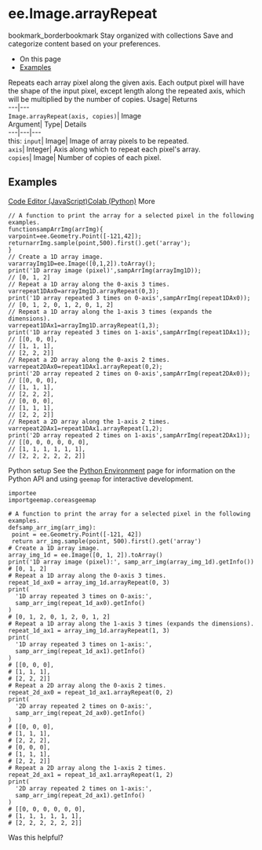  
#  ee.Image.arrayRepeat 
bookmark_borderbookmark Stay organized with collections  Save and categorize content based on your preferences.
  * On this page
  * [Examples](https://developers.google.com/earth-engine/apidocs/ee-image-arrayrepeat#examples)


Repeats each array pixel along the given axis. Each output pixel will have the shape of the input pixel, except length along the repeated axis, which will be multiplied by the number of copies. 
Usage| Returns  
---|---  
`Image.arrayRepeat(axis, copies)`| Image  
Argument| Type| Details  
---|---|---  
this: `input`| Image| Image of array pixels to be repeated.  
`axis`| Integer| Axis along which to repeat each pixel's array.  
`copies`| Image| Number of copies of each pixel.  
## Examples
[Code Editor (JavaScript)](https://developers.google.com/earth-engine/apidocs/ee-image-arrayrepeat#code-editor-javascript-sample)[Colab (Python)](https://developers.google.com/earth-engine/apidocs/ee-image-arrayrepeat#colab-python-sample) More
```
// A function to print the array for a selected pixel in the following examples.
functionsampArrImg(arrImg){
varpoint=ee.Geometry.Point([-121,42]);
returnarrImg.sample(point,500).first().get('array');
}
// Create a 1D array image.
vararrayImg1D=ee.Image([0,1,2]).toArray();
print('1D array image (pixel)',sampArrImg(arrayImg1D));
// [0, 1, 2]
// Repeat a 1D array along the 0-axis 3 times.
varrepeat1DAx0=arrayImg1D.arrayRepeat(0,3);
print('1D array repeated 3 times on 0-axis',sampArrImg(repeat1DAx0));
// [0, 1, 2, 0, 1, 2, 0, 1, 2]
// Repeat a 1D array along the 1-axis 3 times (expands the dimensions).
varrepeat1DAx1=arrayImg1D.arrayRepeat(1,3);
print('1D array repeated 3 times on 1-axis',sampArrImg(repeat1DAx1));
// [[0, 0, 0],
// [1, 1, 1],
// [2, 2, 2]]
// Repeat a 2D array along the 0-axis 2 times.
varrepeat2DAx0=repeat1DAx1.arrayRepeat(0,2);
print('2D array repeated 2 times on 0-axis',sampArrImg(repeat2DAx0));
// [[0, 0, 0],
// [1, 1, 1],
// [2, 2, 2],
// [0, 0, 0],
// [1, 1, 1],
// [2, 2, 2]]
// Repeat a 2D array along the 1-axis 2 times.
varrepeat2DAx1=repeat1DAx1.arrayRepeat(1,2);
print('2D array repeated 2 times on 1-axis',sampArrImg(repeat2DAx1));
// [[0, 0, 0, 0, 0, 0],
// [1, 1, 1, 1, 1, 1],
// [2, 2, 2, 2, 2, 2]]
```
Python setup
See the [ Python Environment](https://developers.google.com/earth-engine/guides/python_install) page for information on the Python API and using `geemap` for interactive development.
```
importee
importgeemap.coreasgeemap
```
```
# A function to print the array for a selected pixel in the following examples.
defsamp_arr_img(arr_img):
 point = ee.Geometry.Point([-121, 42])
 return arr_img.sample(point, 500).first().get('array')
# Create a 1D array image.
array_img_1d = ee.Image([0, 1, 2]).toArray()
print('1D array image (pixel):', samp_arr_img(array_img_1d).getInfo())
# [0, 1, 2]
# Repeat a 1D array along the 0-axis 3 times.
repeat_1d_ax0 = array_img_1d.arrayRepeat(0, 3)
print(
  '1D array repeated 3 times on 0-axis:',
  samp_arr_img(repeat_1d_ax0).getInfo()
)
# [0, 1, 2, 0, 1, 2, 0, 1, 2]
# Repeat a 1D array along the 1-axis 3 times (expands the dimensions).
repeat_1d_ax1 = array_img_1d.arrayRepeat(1, 3)
print(
  '1D array repeated 3 times on 1-axis:',
  samp_arr_img(repeat_1d_ax1).getInfo()
)
# [[0, 0, 0],
# [1, 1, 1],
# [2, 2, 2]]
# Repeat a 2D array along the 0-axis 2 times.
repeat_2d_ax0 = repeat_1d_ax1.arrayRepeat(0, 2)
print(
  '2D array repeated 2 times on 0-axis:',
  samp_arr_img(repeat_2d_ax0).getInfo()
)
# [[0, 0, 0],
# [1, 1, 1],
# [2, 2, 2],
# [0, 0, 0],
# [1, 1, 1],
# [2, 2, 2]]
# Repeat a 2D array along the 1-axis 2 times.
repeat_2d_ax1 = repeat_1d_ax1.arrayRepeat(1, 2)
print(
  '2D array repeated 2 times on 1-axis:',
  samp_arr_img(repeat_2d_ax1).getInfo()
)
# [[0, 0, 0, 0, 0, 0],
# [1, 1, 1, 1, 1, 1],
# [2, 2, 2, 2, 2, 2]]
```

Was this helpful?
